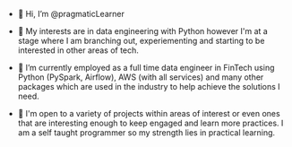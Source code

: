 - 👋 Hi, I’m @pragmaticLearner

- 👀 My interests are in data engineering with Python however I'm at a stage where I am branching out, experiementing and starting to be interested in 
other areas of tech.
      
- 🌱 I’m currently employed as a full time data engineer in FinTech using Python (PySpark, Airflow), AWS (with all services) and many other packages which are used in the industry to help achieve the solutions I need.
      
- 💞️ I'm open to a variety of projects within areas of interest or even ones that are interesting enough to keep engaged and learn more practices. I am a self taught programmer so my strength lies in practical learning.


<!---
pragmaticLearner/pragmaticLearner is a ✨ special ✨ repository because its `README.md` (this file) appears on your GitHub profile.
You can click the Preview link to take a look at your changes.
--->
